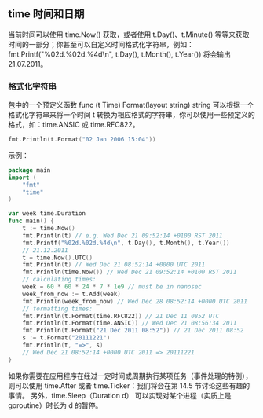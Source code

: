 ## time 时间和日期

当前时间可以使用 time.Now() 获取，或者使用 t.Day()、t.Minute() 等等来获取时间的一部分；你甚至可以自定义时间格式化字符串，例如： fmt.Printf("%02d.%02d.%4d\n", t.Day(), t.Month(), t.Year()) 将会输出 21.07.2011。



### 格式化字符串

包中的一个预定义函数 func (t Time) Format(layout string) string 可以根据一个格式化字符串来将一个时间 t 转换为相应格式的字符串，你可以使用一些预定义的格式，如：time.ANSIC 或 time.RFC822。

```go
fmt.Println(t.Format("02 Jan 2006 15:04")) 
```

示例：

```go
package main
import (
    "fmt"
    "time"
)

var week time.Duration
func main() {
    t := time.Now()
    fmt.Println(t) // e.g. Wed Dec 21 09:52:14 +0100 RST 2011
    fmt.Printf("%02d.%02d.%4d\n", t.Day(), t.Month(), t.Year())
    // 21.12.2011
    t = time.Now().UTC()
    fmt.Println(t) // Wed Dec 21 08:52:14 +0000 UTC 2011
    fmt.Println(time.Now()) // Wed Dec 21 09:52:14 +0100 RST 2011
    // calculating times:
    week = 60 * 60 * 24 * 7 * 1e9 // must be in nanosec
    week_from_now := t.Add(week)
    fmt.Println(week_from_now) // Wed Dec 28 08:52:14 +0000 UTC 2011
    // formatting times:
    fmt.Println(t.Format(time.RFC822)) // 21 Dec 11 0852 UTC
    fmt.Println(t.Format(time.ANSIC)) // Wed Dec 21 08:56:34 2011
    fmt.Println(t.Format("21 Dec 2011 08:52")) // 21 Dec 2011 08:52
    s := t.Format("20111221")
    fmt.Println(t, "=>", s)
    // Wed Dec 21 08:52:14 +0000 UTC 2011 => 20111221
}
```

如果你需要在应用程序在经过一定时间或周期执行某项任务（事件处理的特例），则可以使用 time.After 或者 time.Ticker：我们将会在第 14.5 节讨论这些有趣的事情。 另外，time.Sleep（Duration d） 可以实现对某个进程（实质上是 goroutine）时长为 d 的暂停。

